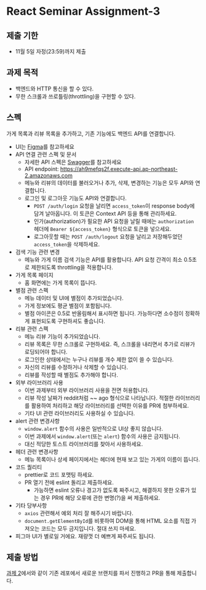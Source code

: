 # React Seminar Assignment-3

## 제출 기한

* 11월 5일 자정(23:59)까지 제출

## 과제 목적

* 백엔드와 HTTP 통신을 할 수 있다.
* 무한 스크롤과 쓰로틀링(throttling)을 구현할 수 있다.

## 스펙

가게 목록과 리뷰 목록을 추가하고, 기존 기능에도 백엔드 API를 연결합니다.

* UI는 [Figma](https://www.figma.com/file/1epI2tF5Lh8EG43zyYVQyn/react-assignment?node-id=2236%3A370)를 참고하세요
* API 연결 관련 스펙 및 문서
  * 자세한 API 스펙은 [Swagger](https://ah9mefqs2f.execute-api.ap-northeast-2.amazonaws.com/docs/static/index.html)를 참고하세요
  * API endpoint: https://ah9mefqs2f.execute-api.ap-northeast-2.amazonaws.com
  * 메뉴와 리뷰의 데이터를 불러오거나 추가, 삭제, 변경하는 기능은 모두 API와 연결합니다.
  * 로그인 및 로그아웃 기능도 API와 연결합니다.
    * `POST /auth/login` 요청을 날리면 `access_token`이 response body에 담겨 날아옵니다. 이 토큰은 Context API 등을 통해 관리하세요.
    * 인가(authorization)가 필요한 API 요청을 날릴 때에는 `authorization` 헤더에 `Bearer ${access_token}` 형식으로 토큰을 넣으세요.
    * 로그아웃할 때는 `POST /auth/logout` 요청을 날리고 저장해두었던 `access_token`을 삭제하세요.
* 검색 기능 관련 변경
  * 메뉴와 가게 이름 검색 기능은 API를 활용합니다. API 요청 간격이 최소 0.5초로 제한되도록 throttling을 적용합니다.
* 가게 목록 페이지
  * 홈 화면에는 가게 목록이 뜹니다.
* 별점 관련 스펙
  * 메뉴 데이터 및 UI에 별점이 추가되었습니다.
  * 가게 정보에도 평균 별점이 포함됩니다.
  * 별점 아이콘은 0.5로 반올림해서 표시하면 됩니다. 가능하다면 소수점이 정확하게 표현되도록 구현하셔도 좋습니다.
* 리뷰 관련 스펙
  * 메뉴 리뷰 기능이 추가되었습니다.
  * 리뷰 목록은 무한 스크롤로 구현하세요. 즉, 스크롤을 내리면서 추가로 리뷰가 로딩되어야 합니다.
  * 로그인한 상태에서는 누구나 리뷰를 개수 제한 없이 쓸 수 있습니다.
  * 자신의 리뷰를 수정하거나 삭제할 수 있습니다.
  * 리뷰를 작성할 때 별점도 추가해야 합니다.
* 외부 라이브러리 사용
  * 이번 과제부터 외부 라이브러리 사용을 전면 허용합니다.
  * 리뷰 작성 날짜가 reddit처럼 ~~ ago 형식으로 나타납니다. 적절한 라이브러리를 활용하여 처리하고 해당 라이브러리를 선택한 이유를 PR에 첨부하세요.
  * 기타 UI 관련 라이브러리도 사용하실 수 있습니다.
* alert 관련 변경사항
  * `window.alert` 함수의 사용은 일반적으로 UI상 좋지 않습니다.
  * 이번 과제에서 `window.alert`(또는 `alert`) 함수의 사용은 금지됩니다.
  * 대신 적당한 토스트 라이브러리를 찾아서 사용하세요.
* 헤더 관련 변경사항
  * 메뉴 목록이나 상세 페이지에서는 헤더에 현재 보고 있는 가게의 이름이 뜹니다.
* 코드 퀄리티
  * prettier로 코드 포맷팅 하세요.
  * PR 열기 전에 eslint 돌리고 제출하세요.
    * 가능하면 eslint 오류나 경고가 없도록 짜주시고, 해결하지 못한 오류가 있는 경우 PR에 해당 오류에 관한 변명(?)을 써 제출하세요.
* 기타 당부사항
  * `axios` 관련해서 예외 처리 잘 해주시기 바랍니다.
  * `document.getElementById`를 비롯하여 DOM을 통해 HTML 요소를 직접 가져오는 코드는 모두 금지입니다. 절대 쓰지 마세요.
* 피그마 UI가 별로일 거에요. 재량껏 더 예쁘게 짜주셔도 됩니다.

## 제출 방법

[과제 2](../seminar-2/assignment-2.md)에서와 같이 기존 레포에서 새로운 브랜치를 파서 진행하고 PR을 통해 제출합니다.